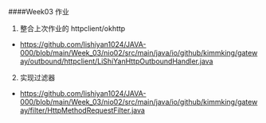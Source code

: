 ####Week03 作业
1. 整合上次作业的 httpclient/okhttp

- https://github.com/lishiyan1024/JAVA-000/blob/main/Week_03/nio02/src/main/java/io/github/kimmking/gateway/outbound/httpclient/LiShiYanHttpOutboundHandler.java

2. 实现过滤器

- https://github.com/lishiyan1024/JAVA-000/blob/main/Week_03/nio02/src/main/java/io/github/kimmking/gateway/filter/HttpMethodRequestFilter.java
